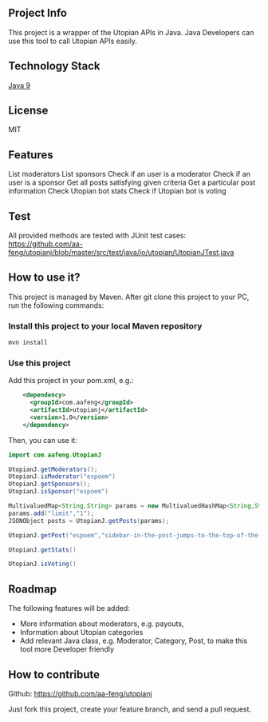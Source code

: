 ## Project Info

This project is a wrapper of the Utopian APIs in Java. Java Developers can use this tool to call Utopian APIs easily.

## Technology Stack

[Java 9](https://www.oracle.com/java/java9.html)

## License

MIT

## Features

List moderators
List sponsors
Check if an user is a moderator
Check if an user is a sponsor
Get all posts satisfying given criteria
Get a particular post information
Check Utopian bot stats
Check if Utopian bot is voting

## Test

All provided methods are tested with JUnit test cases:
https://github.com/aa-feng/utopianj/blob/master/src/test/java/io/utopian/UtopianJTest.java

## How to use it?

This project is managed by Maven. After git clone this project to your PC, run the following commands:

### Install this project to your local Maven repository

```bash
mvn install 
```

### Use this project

Add this project in your pom.xml, e.g.:

```xml
    <dependency>
      <groupId>com.aafeng</groupId>
      <artifactId>utopianj</artifactId>
      <version>1.0</version>
    </dependency>
```

Then, you can use it:

```java
import com.aafeng.UtopianJ

UtopianJ.getModerators();
UtopianJ.isModerator("espoem")
UtopianJ.getSponsors();
UtopianJ.isSponsor("espoem")

MultivaluedMap<String,String> params = new MultivaluedHashMap<String,String>();
params.add("limit","1");
JSONObject posts = UtopianJ.getPosts(params);

UtopianJ.getPost("espoem","sidebar-in-the-post-jumps-to-the-top-of-the-page")

UtopianJ.getStats()

UtopianJ.isVoting()
```

## Roadmap

The following features will be added:
* More information about moderators, e.g. payouts, 
* Information about Utopian categories
* Add relevant Java class, e.g. Moderator, Category, Post, to make this tool more Developer friendly

## How to contribute

Github: https://github.com/aa-feng/utopianj

Just fork this project, create your feature branch, and send a pull request.

